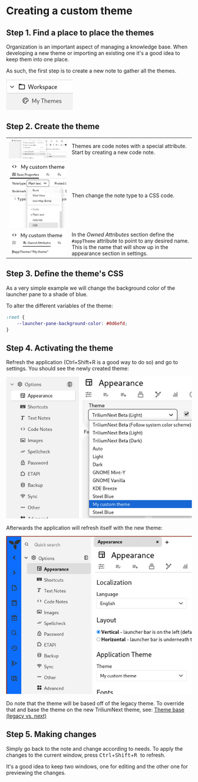 # Creating a custom theme
## Step 1. Find a place to place the themes

Organization is an important aspect of managing a knowledge base. When developing a new theme or importing an existing one it's a good idea to keep them into one place.

As such, the first step is to create a new note to gather all the themes.

![](Creating%20a%20custom%20theme_5_.png)

## Step 2. Create the theme

|     |     |
| --- | --- |
| ![](Creating%20a%20custom%20theme_3_.png) | Themes are code notes with a special attribute. Start by creating a new code note. |
| ![](Creating%20a%20custom%20theme_1_.png) | Then change the note type to a CSS code. |
| ![](Creating%20a%20custom%20theme_Cr.png) | In the _Owned Attributes_ section define the `#appTheme` attribute to point to any desired name. This is the name that will show up in the appearance section in settings. |

## Step 3. Define the theme's CSS

As a very simple example we will change the background color of the launcher pane to a shade of blue.

To alter the different variables of the theme:

```css
:root {
	--launcher-pane-background-color: #0d6efd;
}
```

## Step 4. Activating the theme

Refresh the application (Ctrl+Shift+R is a good way to do so) and go to settings. You should see the newly created theme:

![](Creating%20a%20custom%20theme_2_.png)

Afterwards the application will refresh itself with the new theme:

![](Creating%20a%20custom%20theme_4_.png)

Do note that the theme will be based off of the legacy theme. To override that and base the theme on the new TriliumNext theme, see: [Theme base (legacy vs. next)](Customize%20the%20Next%20theme.md)

## Step 5. Making changes

Simply go back to the note and change according to needs. To apply the changes to the current window, press <kbd>Ctrl</kbd>+<kbd>Shift</kbd>+<kbd>R </kbd> to refresh.

It's a good idea to keep two windows, one for editing and the other one for previewing the changes.